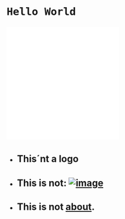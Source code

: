 
# `Hello World`

[![Header](images/logo_circle.svg "Logo")](https://mafhper.github.io/)

* ## This´nt a logo

* ## This is not\: [![image](https://img.shields.io/badge/Instagram-0077B5?style=for-the-badge&logo=instagram&)](https://instagram.com/mafhper)

* ## This is not [about](https://mafhper.github.io/about/)\.

<!--
 | | | | ___| | | ___    \ \      / /__  _ __| | __| |
 | |_| |/ _ \ | |/ _ \    \ \ /\ / / _ \| '__| |/ _` |
 |  _  |  __/ | | (_) |    \ V  V / (_) | |  | | (_| |
 |_| |_|\___|_|_|\___/      \_/\_/ \___/|_|  |_|\__,_|
-->
